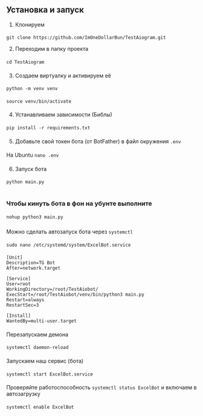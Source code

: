 ## Установка и запуск
1. Клонируем
####
```git clone https://github.com/ImOneDollarBun/TestAiogram.git```

2. Переходим в папку проекта
####
```cd TestAiogram```
####
3. Создаем виртуалку и активируем её
####
```python -m venv venv```
####
```source venv/bin/activate```
####
4. Устанавливаем зависимости (Библы)
####
```pip install -r requirements.txt```
####
5. Добавьте свой токен бота (от BotFather) в файл окружения ``.env``
####
На Ubuntu
```nano .env```
####
6. Запуск бота
####
```python main.py```
#
### Чтобы кинуть бота в фон на убунте выполните
####
```nohup python3 main.py```
###
Можно сделать автозапуск бота через ``systemctl``
####
```sudo nano /etc/systemd/system/ExcelBot.service```
####
```
[Unit]
Description=TG Bot
After=network.target

[Service]
User=root
WorkingDirectory=/root/TestAiobot/
ExecStart=/root/TestAiobot/venv/bin/python3 main.py
Restart=always
RestartSec=3

[Install]
WantedBy=multi-user.target
```
####
Перезапускаем демона
####
```systemctl daemon-reload```
####
Запускаем наш сервис (бота)
####
```systemctl start ExcelBot.service```
####
Проверяйте работоспособность
```systemctl status ExcelBot```
и включаем в автозагрузку
####
```systemctl enable ExcelBot```
